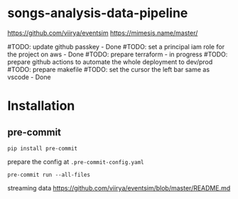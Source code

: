 # songs-analysis-data-pipeline

https://github.com/viirya/eventsim
https://mimesis.name/master/

#TODO: update github passkey - Done
#TODO: set a principal iam role for the project on aws - Done
#TODO: prepare terraform - in progress
#TODO: prepare github actions to automate the whole deployment to dev/prod
#TODO: prepare makefile
#TODO: set the cursor the left bar same as vscode - Done


# Installation
## pre-commit

```
pip install pre-commit
```

prepare the config at `.pre-commit-config.yaml`
```
pre-commit run --all-files
```

streaming data
https://github.com/viirya/eventsim/blob/master/README.md